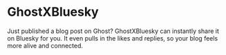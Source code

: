 # GhostXBluesky
 Just published a blog post on Ghost? GhostXBluesky can instantly share it on Bluesky for you. It even pulls in the likes and replies, so your blog feels more alive and connected.

